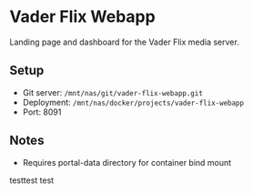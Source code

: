 # Vader Flix Webapp

Landing page and dashboard for the Vader Flix media server.

## Setup
- Git server: `/mnt/nas/git/vader-flix-webapp.git`
- Deployment: `/mnt/nas/docker/projects/vader-flix-webapp`
- Port: 8091

## Notes
- Requires portal-data directory for container bind mount 

testtest test